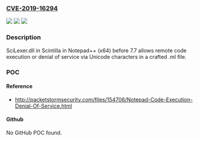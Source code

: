 ### [CVE-2019-16294](https://cve.mitre.org/cgi-bin/cvename.cgi?name=CVE-2019-16294)
![](https://img.shields.io/static/v1?label=Product&message=n%2Fa&color=blue)
![](https://img.shields.io/static/v1?label=Version&message=n%2Fa&color=blue)
![](https://img.shields.io/static/v1?label=Vulnerability&message=n%2Fa&color=brighgreen)

### Description

SciLexer.dll in Scintilla in Notepad++ (x64) before 7.7 allows remote code execution or denial of service via Unicode characters in a crafted .ml file.

### POC

#### Reference
- http://packetstormsecurity.com/files/154706/Notepad-Code-Execution-Denial-Of-Service.html

#### Github
No GitHub POC found.

